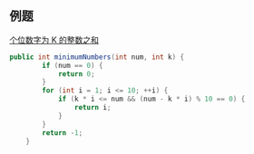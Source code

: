 ## 例题
[个位数字为 K 的整数之和](https://leetcode.cn/problems/sum-of-numbers-with-units-digit-k/)
```java
public int minimumNumbers(int num, int k) {
        if (num == 0) {
            return 0;
        }
        for (int i = 1; i <= 10; ++i) {
            if (k * i <= num && (num - k * i) % 10 == 0) {
                return i;
            }
        }
        return -1;
    }
```
